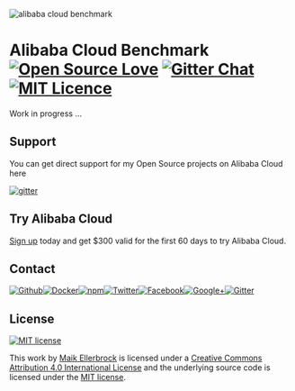 ![alibaba cloud benchmark](https://upload.wikimedia.org/wikipedia/commons/4/40/Alibaba-cloud-logo-grey-2-01.png)

# Alibaba Cloud Benchmark [![Open Source Love](https://badges.frapsoft.com/os/v1/open-source.svg)](https://github.com/ellerbrock/open-source-badges/) [![Gitter Chat](https://badges.gitter.im/frapsoft/frapsoft.svg)](https://gitter.im/frapsoft/frapsoft/) [![MIT Licence](https://badges.frapsoft.com/os/mit/mit.svg?v=103)](https://opensource.org/licenses/mit-license.php)

<!--
## Build Status

[![Build Status](https://travis-ci.org/ellerbrock/alibaba-cloud-benchmark.svg?branch=master)](https://travis-ci.org/ellerbrock/alibaba-cloud-benchmark)
-->

Work in progress ...

## Support

You can get direct support for my Open Source projects on Alibaba Cloud here

[![gitter](https://github.frapsoft.com/top/gitter-alibabacloudnews.jpg)](https://gitter.im/alibabacloudnews/Lobby)


## Try Alibaba Cloud

[Sign up](http://ow.ly/YKQe30hHgp8) today and get $300 valid for the first 60 days to try Alibaba Cloud.


## Contact

[![Github](https://github.frapsoft.com/social/github.png)](https://github.com/ellerbrock/)[![Docker](https://github.frapsoft.com/social/docker.png)](https://hub.docker.com/u/ellerbrock/)[![npm](https://github.frapsoft.com/social/npm.png)](https://www.npmjs.com/~ellerbrock)[![Twitter](https://github.frapsoft.com/social/twitter.png)](https://twitter.com/frapsoft/)[![Facebook](https://github.frapsoft.com/social/facebook.png)](https://www.facebook.com/frapsoft/)[![Google+](https://github.frapsoft.com/social/google-plus.png)](https://plus.google.com/116540931335841862774)[![Gitter](https://github.frapsoft.com/social/gitter.png)](https://gitter.im/frapsoft/frapsoft/)

## License 

[![MIT license](https://badges.frapsoft.com/os/mit/mit-125x28.png?v=103)](https://opensource.org/licenses/mit-license.php)

This work by <a xmlns:cc="http://creativecommons.org/ns#" href="https://github.com/ellerbrock" property="cc:attributionName" rel="cc:attributionURL">Maik Ellerbrock</a> is licensed under a <a rel="license" href="https://creativecommons.org/licenses/by/4.0/">Creative Commons Attribution 4.0 International License</a> and the underlying source code is licensed under the <a rel="license" href="https://opensource.org/licenses/mit-license.php">MIT license</a>.
